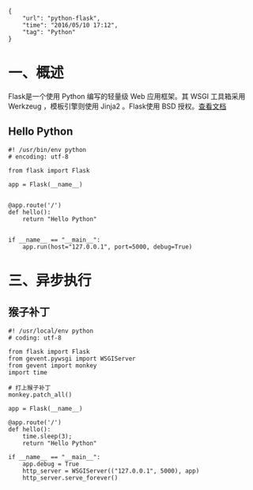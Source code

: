 ```
{
    "url": "python-flask",
    "time": "2016/05/10 17:12",
    "tag": "Python"
}
```

# 一、概述
Flask是一个使用 Python 编写的轻量级 Web 应用框架。其 WSGI 工具箱采用 Werkzeug ，模板引擎则使用 Jinja2 。Flask使用 BSD 授权。[查看文档](https://dormousehole.readthedocs.io/en/latest/)

## Hello Python

```
#! /usr/bin/env python
# encoding: utf-8

from flask import Flask

app = Flask(__name__)


@app.route('/')
def hello():
    return "Hello Python"


if __name__ == "__main__":
    app.run(host="127.0.0.1", port=5000, debug=True)
```

# 三、异步执行

## 猴子补丁

```
#! /usr/local/env python
# coding: utf-8

from flask import Flask
from gevent.pywsgi import WSGIServer
from gevent import monkey
import time

# 打上猴子补丁
monkey.patch_all()

app = Flask(__name__)

@app.route('/')
def hello():
    time.sleep(3);
    return "Hello Python"

if __name__ == "__main__":
    app.debug = True
    http_server = WSGIServer(("127.0.0.1", 5000), app)
    http_server.serve_forever()
```